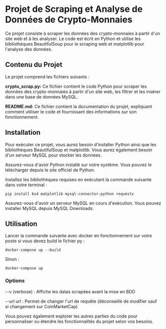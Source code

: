 # Projet de Scraping et Analyse de Données de Crypto-Monnaies
Ce projet consiste à scraper les données des crypto-monnaies à partir d'un site web et à les analyser. Le code est écrit en Python et utilise les bibliothèques BeautifulSoup pour le scraping web et matplotlib pour l'analyse des données.

## Contenu du Projet
Le projet comprend les fichiers suivants :

**crypto_scrap.py:** Ce fichier contient le code Python pour scraper les données des crypto-monnaies à partir d'un site web, les filtrer et les insérer dans une base de données MySQL.

**README.md:** Ce fichier contient la documentation du projet, expliquant comment utiliser le code et fournissant des informations sur son fonctionnement.

## Installation
Pour exécuter ce projet, vous aurez besoin d'installer Python ainsi que les bibliothèques BeautifulSoup et matplotlib. Vous aurez également besoin d'un serveur MySQL pour stocker les données.

Assurez-vous d'avoir Python installé sur votre système. Vous pouvez le télécharger depuis le site officiel de Python.

Installez les bibliothèques requises en exécutant la commande suivante dans votre terminal :

```
pip install bs4 matplotlib mysql-connector-python requests
```

Assurez-vous d'avoir un serveur MySQL en cours d'exécution. Vous pouvez installer MySQL depuis MySQL Downloads.

## Utilisation

Lancer la commande suivante avec docker en fonctionnement sur votre poste si vous devez build le fichier py : 

```
docker-compose up --build
```

Sinon :

```
docker-compose up 
```

### Options

--v (verbose) : Affiche les datas scrapées avant la mise en BDD

--url url : Permet de changer l'url de requête (déconseillé de modifier sauf si changement sur CoinMarketCap)

Vous pouvez également explorer les autres parties du code pour personnaliser ou étendre les fonctionnalités du projet selon vos besoins.

